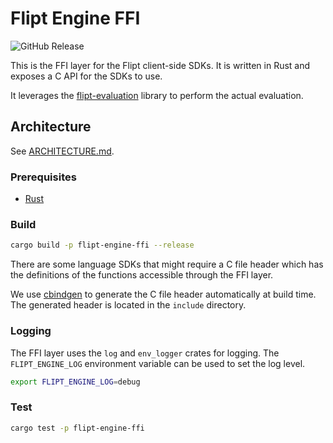 # Flipt Engine FFI

![GitHub Release](https://img.shields.io/github/v/release/flipt-io/flipt-client-sdks?filter=flipt-engine-ffi-*)

This is the FFI layer for the Flipt client-side SDKs. It is written in Rust and exposes a C API for the SDKs to use.

It leverages the [flipt-evaluation](../flipt-evaluation) library to perform the actual evaluation.

## Architecture

See [ARCHITECTURE.md](../ARCHITECTURE.md).

### Prerequisites

- [Rust](https://www.rust-lang.org/tools/install)

### Build

```bash
cargo build -p flipt-engine-ffi --release
```

There are some language SDKs that might require a C file header which has the definitions of the functions accessible through the FFI layer.

We use [cbindgen](https://github.com/mozilla/cbindgen) to generate the C file header automatically at build time. The generated header is located in the `include` directory.

### Logging

The FFI layer uses the `log` and `env_logger` crates for logging. The `FLIPT_ENGINE_LOG` environment variable can be used to set the log level.

```bash
export FLIPT_ENGINE_LOG=debug
```

### Test

```bash
cargo test -p flipt-engine-ffi
```

